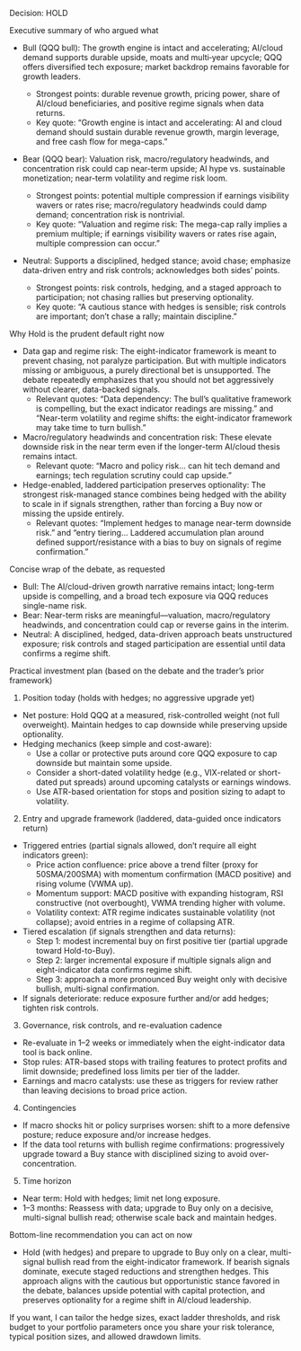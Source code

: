 Decision: HOLD

Executive summary of who argued what
- Bull (QQQ bull): The growth engine is intact and accelerating; AI/cloud demand supports durable upside, moats and multi‑year upcycle; QQQ offers diversified tech exposure; market backdrop remains favorable for growth leaders.
  - Strongest points: durable revenue growth, pricing power, share of AI/cloud beneficiaries, and positive regime signals when data returns.
  - Key quote: “Growth engine is intact and accelerating: AI and cloud demand should sustain durable revenue growth, margin leverage, and free cash flow for mega-caps.”

- Bear (QQQ bear): Valuation risk, macro/regulatory headwinds, and concentration risk could cap near-term upside; AI hype vs. sustainable monetization; near-term volatility and regime risk loom.
  - Strongest points: potential multiple compression if earnings visibility wavers or rates rise; macro/regulatory headwinds could damp demand; concentration risk is nontrivial.
  - Key quote: “Valuation and regime risk: The mega-cap rally implies a premium multiple; if earnings visibility wavers or rates rise again, multiple compression can occur.”

- Neutral: Supports a disciplined, hedged stance; avoid chase; emphasize data-driven entry and risk controls; acknowledges both sides’ points.
  - Strongest points: risk controls, hedging, and a staged approach to participation; not chasing rallies but preserving optionality.
  - Key quote: “A cautious stance with hedges is sensible; risk controls are important; don’t chase a rally; maintain discipline.”

Why Hold is the prudent default right now
- Data gap and regime risk: The eight-indicator framework is meant to prevent chasing, not paralyze participation. But with multiple indicators missing or ambiguous, a purely directional bet is unsupported. The debate repeatedly emphasizes that you should not bet aggressively without clearer, data-backed signals.
  - Relevant quotes: “Data dependency: The bull’s qualitative framework is compelling, but the exact indicator readings are missing.” and “Near-term volatility and regime shifts: the eight-indicator framework may take time to turn bullish.”
- Macro/regulatory headwinds and concentration risk: These elevate downside risk in the near term even if the longer-term AI/cloud thesis remains intact.
  - Relevant quote: “Macro and policy risk... can hit tech demand and earnings; tech regulation scrutiny could cap upside.”
- Hedge-enabled, laddered participation preserves optionality: The strongest risk-managed stance combines being hedged with the ability to scale in if signals strengthen, rather than forcing a Buy now or missing the upside entirely.
  - Relevant quotes: “Implement hedges to manage near-term downside risk.” and “entry tiering... Laddered accumulation plan around defined support/resistance with a bias to buy on signals of regime confirmation.”

Concise wrap of the debate, as requested
- Bull: The AI/cloud-driven growth narrative remains intact; long-term upside is compelling, and a broad tech exposure via QQQ reduces single-name risk.
- Bear: Near-term risks are meaningful—valuation, macro/regulatory headwinds, and concentration could cap or reverse gains in the interim.
- Neutral: A disciplined, hedged, data-driven approach beats unstructured exposure; risk controls and staged participation are essential until data confirms a regime shift.

Practical investment plan (based on the debate and the trader’s prior framework)
1) Position today (holds with hedges; no aggressive upgrade yet)
- Net posture: Hold QQQ at a measured, risk-controlled weight (not full overweight). Maintain hedges to cap downside while preserving upside optionality.
- Hedging mechanics (keep simple and cost-aware):
  - Use a collar or protective puts around core QQQ exposure to cap downside but maintain some upside.
  - Consider a short-dated volatility hedge (e.g., VIX-related or short-dated put spreads) around upcoming catalysts or earnings windows.
  - Use ATR-based orientation for stops and position sizing to adapt to volatility.

2) Entry and upgrade framework (laddered, data-guided once indicators return)
- Triggered entries (partial signals allowed, don’t require all eight indicators green):
  - Price action confluence: price above a trend filter (proxy for 50SMA/200SMA) with momentum confirmation (MACD positive) and rising volume (VWMA up).
  - Momentum support: MACD positive with expanding histogram, RSI constructive (not overbought), VWMA trending higher with volume.
  - Volatility context: ATR regime indicates sustainable volatility (not collapse); avoid entries in a regime of collapsing ATR.
- Tiered escalation (if signals strengthen and data returns):
  - Step 1: modest incremental buy on first positive tier (partial upgrade toward Hold-to-Buy).
  - Step 2: larger incremental exposure if multiple signals align and eight-indicator data confirms regime shift.
  - Step 3: approach a more pronounced Buy weight only with decisive bullish, multi-signal confirmation.
- If signals deteriorate: reduce exposure further and/or add hedges; tighten risk controls.

3) Governance, risk controls, and re-evaluation cadence
- Re-evaluate in 1–2 weeks or immediately when the eight-indicator data tool is back online.
- Stop rules: ATR-based stops with trailing features to protect profits and limit downside; predefined loss limits per tier of the ladder.
- Earnings and macro catalysts: use these as triggers for review rather than leaving decisions to broad price action.

4) Contingencies
- If macro shocks hit or policy surprises worsen: shift to a more defensive posture; reduce exposure and/or increase hedges.
- If the data tool returns with bullish regime confirmations: progressively upgrade toward a Buy stance with disciplined sizing to avoid over-concentration.

5) Time horizon
- Near term: Hold with hedges; limit net long exposure.
- 1–3 months: Reassess with data; upgrade to Buy only on a decisive, multi-signal bullish read; otherwise scale back and maintain hedges.

Bottom-line recommendation you can act on now
- Hold (with hedges) and prepare to upgrade to Buy only on a clear, multi-signal bullish read from the eight-indicator framework. If bearish signals dominate, execute staged reductions and strengthen hedges. This approach aligns with the cautious but opportunistic stance favored in the debate, balances upside potential with capital protection, and preserves optionality for a regime shift in AI/cloud leadership.

If you want, I can tailor the hedge sizes, exact ladder thresholds, and risk budget to your portfolio parameters once you share your risk tolerance, typical position sizes, and allowed drawdown limits.
